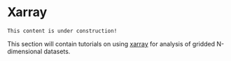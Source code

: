 # Xarray

```{note}
This content is under construction!
```

This section will contain tutorials on using [xarray](http://xarray.pydata.org/en/stable/) for analysis of gridded N-dimensional datasets.
